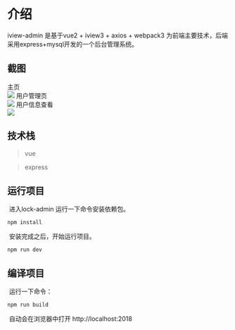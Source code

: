 # 介绍
  iview-admin 是基于vue2 + iview3 + axios + webpack3 为前端主要技术，后端采用express+mysql开发的一个后台管理系统。</br>
## 截图
  主页<br/>
  ![](https://github.com/cxiaoxi2015/iview-admin/blob/master/src/assets/%E4%B8%BB%E9%A1%B5.png) 
  用户管理页<br/>
  ![](https://github.com/cxiaoxi2015/iview-admin/blob/master/src/assets/%E7%94%A8%E6%88%B7%E7%AE%A1%E7%90%86.png)
  用户信息查看<br/>
  ![](https://github.com/cxiaoxi2015/iview-admin/blob/master/src/assets/%E7%94%A8%E6%88%B7%E4%BF%A1%E6%81%AF%E6%9F%A5%E7%9C%8B.png)
## 技术栈
> vue

> express
## 运行项目
  进入lock-admin 运行一下命令安装依赖包。
```
npm install
```
  安装完成之后，开始运行项目。
```
npm run dev 
```
## 编译项目
  运行一下命令：
```
npm run build
```
  自动会在浏览器中打开 http://localhost:2018
